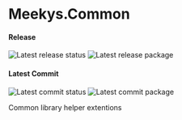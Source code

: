 # Meekys.Common

#### Release
![Latest release status](https://img.shields.io/vso/build/meekys/11ce538f-3922-4142-91f9-2600ded996bc/3.svg)
![Latest release package](https://img.shields.io/nuget/v/Meekys.Common.svg)

#### Latest Commit
![Latest commit status](https://img.shields.io/vso/build/meekys/11ce538f-3922-4142-91f9-2600ded996bc/1.svg)
![Latest commit package](https://img.shields.io/myget/meekys-ci/vpre/Meekys.Common.svg?label=myget)

Common library helper extentions